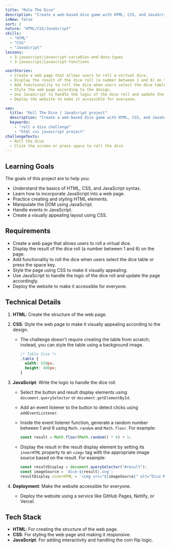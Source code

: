 ```yaml
---
title: "Role The Dice"
description: "Create a web-based dice game with HTML, CSS, and JavaScript to enhance your development abilities. Apply your understanding of HTML and CSS code while adding JavaScript functionality to develop an engaging interactive experience."
isNew: false
sort: 2
nature: "HTML/CSS/JavaScript"
skills:
  - "HTML"
  - "CSS"
  - "JavaScript"
lessons:
  - 3-javascript/javascript-variables-and-data-types
  - 3-javascript/javascript-functions

userStories:
  - Create a web page that allows users to roll a virtual dice.
  - Display the result of the dice roll (a number between 1 and 6) on the page.
  - Add functionality to roll the dice when users select the dice table or press the space key.
  - Style the web page according to the design.
  - Use JavaScript to handle the logic of the dice roll and update the page accordingly.
  - Deploy the website to make it accessible for everyone.

seo:
  title: "Roll The Dice | JavaScript project"
  description: "Create a web-based dice game with HTML, CSS, and JavaScript to enhance your development abilities. Apply your understanding of HTML and CSS code while adding JavaScript functionality to develop an engaging interactive experience."
  keywords:
    - "roll a dice challenge"
    - "html css javascript project"
challengeTexts:
  - Roll the dice
  - Click the screen or press space to roll the dice
---
```


## Learning Goals

The goals of this project are to help you:

- Understand the basics of HTML, CSS, and JavaScript syntax.
- Learn how to incorporate JavaScript into a web page.
- Practice creating and styling HTML elements.
- Manipulate the DOM using JavaScript.
- Handle events in JavaScript.
- Create a visually appealing layout using CSS.

## Requirements

- Create a web page that allows users to roll a virtual dice.
- Display the result of the dice roll (a number between 1 and 6) on the page.
- Add functionality to roll the dice when users select the dice table or press the space key.
- Style the page using CSS to make it visually appealing.
- Use JavaScript to handle the logic of the dice roll and update the page accordingly.
- Deploy the website to make it accessible for everyone.

## Technical Details

1. **HTML**: Create the structure of the web page.

2. **CSS**: Style the web page to make it visually appealing according to the design.

   - The challenge doesn't require creating the table from scratch; instead, you can style the table using a background image.
     ```css
     /* Table Size */
     .table {
       width: 520px;
       height: 400px;
     }
     ```

3. **JavaScript**: Write the logic to handle the dice roll.

   - Select the button and result display elements using `document.querySelector` or `document.getElementById`.
   - Add an event listener to the button to detect clicks using `addEventListener`.
   - Inside the event listener function, generate a random number between 1 and 6 using `Math.random` and `Math.floor`.
     For example:

     ```javascript
     const result = Math.floor(Math.random() * 6) + 1;
     ```

   - Display the result in the result display element by setting its `innerHTML` property to an `<img>` tag with the appropriate image source based on the result.
     For example:

     ```javascript
     const resultDisplay = document.querySelector("#result");
     const imageSource = `dice-${result}.svg`;
     resultDisplay.innerHTML = `<img src="${imageSource}" alt="Dice Result">`;
     ```

4. **Deployment**: Make the website accessible for everyone.
   - Deploy the website using a service like GitHub Pages, Netlify, or Vercel.

## Tech Stack

- **HTML**: For creating the structure of the web page.
- **CSS**: For styling the web page and making it responsive.
- **JavaScript**: For adding interactivity and handling the coin flip logic.
